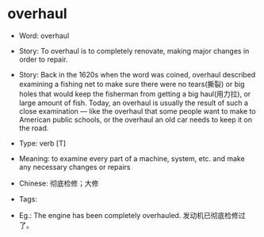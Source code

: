 # overhaul

- Word: overhaul
- Story: To overhaul is to completely renovate, making major changes in order to repair.
- Story: Back in the 1620s when the word was coined, overhaul described examining a fishing net to make sure there were no tears(撕裂) or big holes that would keep the fisherman from getting a big haul(用力拉), or large amount of fish. Today, an overhaul is usually the result of such a close examination — like the overhaul that some people want to make to American public schools, or the overhaul an old car needs to keep it on the road.

- Type: verb [T]
- Meaning: to examine every part of a machine, system, etc. and make any necessary changes or repairs
- Chinese: 彻底检修；大修
- Tags: 
- Eg.: The engine has been completely overhauled. 发动机已彻底检修过了。

